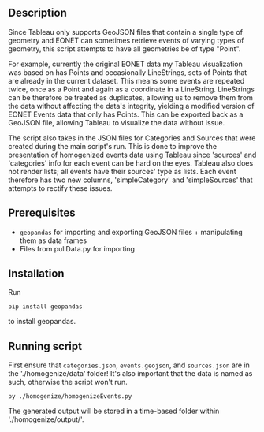 ## Description

Since Tableau only supports GeoJSON files that contain a single type of geometry and EONET can sometimes retrieve events of varying types of geometry, this script attempts to have all geometries be of type "Point". 

For example, currently the original EONET data my Tableau visualization was based on has Points and occasionally LineStrings, sets of Points that are already in the current dataset. This means some events are repeated twice, once as a Point and again as a coordinate in a LineString. LineStrings can be therefore be treated as duplicates, allowing us to remove them from the data without affecting the data's integrity, yielding a modified version of EONET Events data that only has Points. This can be exported back as a GeoJSON file, allowing Tableau to visualize the data without issue.

The script also takes in the JSON files for Categories and Sources that were created during the main script's run. This is done to improve the presentation of homogenized events data using Tableau since 'sources' and 'categories' info for each event can be hard on the eyes. Tableau also does not render lists; all events have their sources' type as lists. Each event therefore has two new columns, 'simpleCategory' and 'simpleSources' that attempts to rectify these issues.

## Prerequisites

- `geopandas` for importing and exporting GeoJSON files + manipulating them as data frames
- Files from pullData.py for importing

## Installation

Run
    
    pip install geopandas
    
to install geopandas.

## Running script

First ensure that `categories.json`, `events.geojson`, and `sources.json` are in the './homogenize/data' folder! It's also important that the data is named as such, otherwise the script won't run.

    py ./homogenize/homogenizeEvents.py
    
The generated output will be stored in a time-based folder within './homogenize/output/'.
